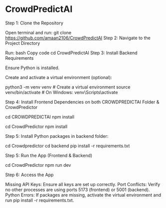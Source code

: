 # CrowdPredictAI

Step 1: Clone the Repository

Open terminal and run:
git clone https://github.com/amaan2106/CrowdPredictAI
Step 2: Navigate to the Project Directory

Run:
bash
Copy code
cd CrowdPredictAI
Step 3: Install Backend Requirements

Ensure Python is installed.

Create and activate a virtual environment (optional):

python3 -m venv venv # Create a virtual environment
source venv/bin/activate # On Windows: venv\Scripts\activate

Step 4: Install Frontend Dependencies on both CROWDPREDICTAI Folder & CrowdPredictor

cd CROWDPREDICTAI
npm install

cd CrowdPredictor
npm install

Step 5: Install Python packages in backend folder:

cd Crowdpredictor
cd backend
pip install -r requirements.txt

Step 5: Run the App (Frontend & Backend)

cd CrowdPredictor
npm run dev

Step 6: Access the App

Missing API Keys: Ensure all keys are set up correctly.
Port Conflicts: Verify no other processes are using ports 5173 (frontend) or 5001 (backend).
Python Errors: If packages are missing, activate the virtual environment and run pip install -r requirements.txt.
